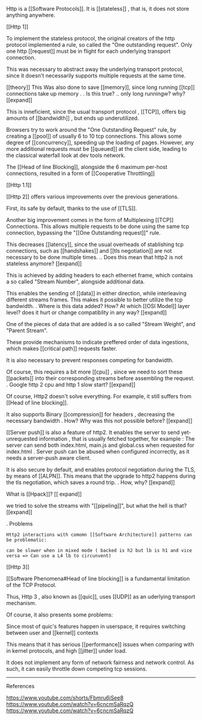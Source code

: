 

Http is a [[Software Protocols]]. 
It is [[stateless]] , that is, it does not store anything anywhere.

[[Http 1]]


To implement the stateless protocol, the original creators of the http protocol implemented a rule, so called the "One outstanding request". Only one http [[request]] must be in flight for each underlying transport connection.



This was necessary to abstract away the underlying transport protocol, since it doesn't necessarily supports  multiple requests at the  same time.

[[theory]] This Was  also done to save [[memory]], since long running [[tcp]] connections take up memory
    . . Is this true?
    .. only long runningw? why? [[expand]]


This is inneficient, since the usual transport protocol , [[TCP]], offers big amounts of [[bandwidth]] , but ends up underutilized. 


Browsers try to work around  the "One Outstanding Request" rule, by creating a [[pool]] of usually 6 to 10 tcp connections. This allows some degree of [[concurrency]], speeding up the loading of pages. However, any more additional requests must be [[queued]] at the client side, leading to the classical waterfall look at dev tools network. 

The [[Head of line Blocking]], alongside the 6 maximum per-host connections, resulted in a form of [[Cooperative Throttling]]

[[Http 1.1]]



[[Http 2]] offers various improvements over the previous generations. 

First, its safe by default, thanks to the use of [[TLS]]. 


Another big improvement comes in the form of Multiplexing [[TCP]] Connections. This allows multiple requests to be done using the same tcp connection, bypassing the "[[One Outstanding request]]" rule. 

This decreases [[latency]], since the usual overheads of stablishing tcp connections, such as [[handshakes]] and [[tls negotiation]] are not necessary to be done multiple times. 
    .. Does this mean that http2 is not stateless anymore? [[expand]]


This is achieved by adding headers to each ethernet frame, which contains a so called "Stream Number", alongside additional data. 

This enables the sending of [[data]] in either direction, while interleaving different streams frames. This makes it possible to better utilize the tcp bandwidth. 
    . Where is this data added? How? At which [[OSI Model]] layer level? does it hurt or change compatiblity in any way? [[expand]]

One of the pieces of data that are added is a so called "Stream Weight", and "Parent Stream". 

These provide mechanisms to indicate preffered order of data ingestions, which makes [[critical path]] requests faster. 

It is also necessary to prevent responses competing for bandwidth.


Of course, this requires a bit more [[cpu]] , since we need to sort these [[packets]] into their corresponding streams before assembling the request. 
    . Google http 2 cpu and http 1 slow start?  [[expand]]



Of course, Http2 doesn't solve everything. For example, it still suffers from [[Head of line blocking]].

It also supports Binary [[compression]] for headers , decreasing the necessary bandwidth
    . How? Why was this not possible before? [[expand]]

[[Server push]] is also a feature of http2. It enables the server to send yet-unrequested information , that is usually fetched together, for example : The server can send both index.html, main.js and global.css when requested for index.html
    . Server push can be abused when configured incorrectly, as it needs a server-push aware client. 

    
It is also secure by default, and enables protocol negotiation during the TLS, by means of [[ALPN]]. This means that the upgrade to http2 happens during the tls negotiation, which saves a round trip. 
    . How, why? [[expand]]



What is [[Hpack]]? [[ expand]]

we tried to solve the streams with "[[pipeling]]", but what the hell is that?[[expand]]



. Problems

    Http2 interactions with comomn [[Software Architecture]] patterns can be problematic:
        
    can be slower when in mixed mode ( backed is h2 but lb is h1 and vice versa => Can use a L4 lb to circunvent)


[[Http 3]]


[[Software Phenomena#Head of line blocking]] is a fundamental limitation of the TCP Protocol. 

Thus, Http 3 , also known as [[quic]], uses [[UDP]] as an uderlying transport mechanism.

Of course, it also presents some problems:


Since most of quic's features happen in userspace, it requires switching between user and [[kernel]] contexts

This means that it has serious [[performance]] issues when comparing with in kernel protocols, and high [[jitter]] under load.

It does not implement any form of network fairness and network control. As such, it can easily throttle down competing tcp sessions. 


___ 
References

https://www.youtube.com/shorts/Fbmru6iSee8
https://www.youtube.com/watch?v=6cncmSaRqzQ
https://www.youtube.com/watch?v=6cncmSaRqzQ
